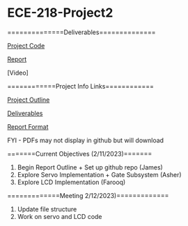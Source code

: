 # ECE-218-Project2

==============Deliverables==============

[Project Code](Project_Code)

[Report](Project_2_Report.pdf)

[Video]


============Project Info Links============

[Project Outline](Project_Information/Project-2-Outline.pdf)

[Deliverables](Project_Information/Project-2-Deliverables.pdf)

[Report Format](Project_Information/Project-2-Report-Format.pdf)

FYI - PDFs may not display in github but will download


=======Current Objectives (2/11/2023)=======

1. Begin Report Outline + Set up github repo (James)
2. Explore Servo Implementation + Gate Subsystem (Asher)
3. Explore LCD Implementation (Farooq)

=============Meeting 2/12/2023)=============

1. Update file structure
2. Work on servo and LCD code




